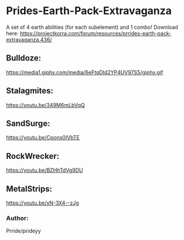 # Prides-Earth-Pack-Extravaganza
A set of 4 earth abilities (for each subelement) and 1 combo!
Download here: https://projectkorra.com/forum/resources/prrides-earth-pack-extravaganza.436/

## Bulldoze:
https://media1.giphy.com/media/6eFtqDId2YP4UV97S5/giphy.gif

## Stalagmites:
https://youtu.be/349M6mLbVqQ

## SandSurge:
https://youtu.be/Cpons0IVbTE

## RockWrecker:
https://youtu.be/BZHhTdVg9DU

## MetalStrips:
https://youtu.be/xN-3X4--zJg

### Author:
Prride/prideyy
